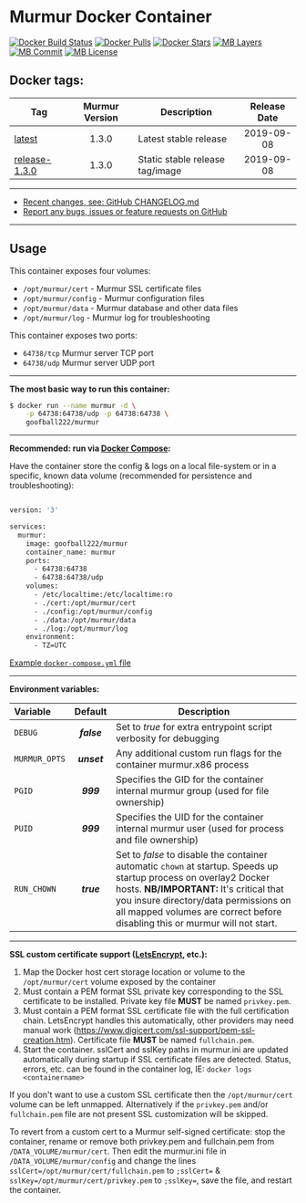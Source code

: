 # Murmur Docker Container

[![Docker Build Status](https://img.shields.io/docker/cloud/build/goofball222/murmur.svg)](https://hub.docker.com/r/goofball222/murmur/) [![Docker Pulls](https://img.shields.io/docker/pulls/goofball222/murmur.svg)](https://hub.docker.com/r/goofball222/murmur/) [![Docker Stars](https://img.shields.io/docker/stars/goofball222/murmur.svg)](https://hub.docker.com/r/goofball222/murmur/) [![MB Layers](https://images.microbadger.com/badges/image/goofball222/murmur.svg)](https://microbadger.com/images/goofball222/murmur) [![MB Commit](https://images.microbadger.com/badges/commit/goofball222/murmur.svg)](https://microbadger.com/images/goofball222/murmur) [![MB License](https://images.microbadger.com/badges/license/goofball222/murmur.svg)](https://microbadger.com/images/goofball222/murmur)

## Docker tags:
| Tag | Murmur Version | Description | Release Date |
| --- | :---: | --- | :---: |
| [latest](https://github.com/goofball222/murmur/blob/master/stable/Dockerfile) | 1.3.0 | Latest stable release | 2019-09-08 |
| [release-1.3.0](https://github.com/goofball222/murmur/releases/tag/1.3.0) | 1.3.0 | Static stable release tag/image | 2019-09-08 |

---

* [Recent changes, see: GitHub CHANGELOG.md](https://github.com/goofball222/murmur/blob/master/CHANGELOG.md)
* [Report any bugs, issues or feature requests on GitHub](https://github.com/goofball222/murmur/issues)

---

## Usage

This container exposes four volumes:
* `/opt/murmur/cert` - Murmur SSL certificate files
* `/opt/murmur/config` - Murmur configuration files
* `/opt/murmur/data` - Murmur database and other data files
* `/opt/murmur/log` - Murmur log for troubleshooting


This container exposes two ports:
* `64738/tcp` Murmur server TCP port
* `64738/udp` Murmur server UDP port

---

**The most basic way to run this container:**

```bash
$ docker run --name murmur -d \
    -p 64738:64738/udp -p 64738:64738 \
    goofball222/murmur
```  

---

**Recommended: run via [Docker Compose](https://docs.docker.com/compose/):**

Have the container store the config & logs on a local file-system or in a specific, known data volume (recommended for persistence and
 troubleshooting):
 
 
```bash

version: '3'

services:
  murmur:
    image: goofball222/murmur
    container_name: murmur
    ports:
      - 64738:64738
      - 64738:64738/udp
    volumes:
      - /etc/localtime:/etc/localtime:ro
      - ./cert:/opt/murmur/cert
      - ./config:/opt/murmur/config
      - ./data:/opt/murmur/data
      - ./log:/opt/murmur/log
    environment:
      - TZ=UTC

```

[Example `docker-compose.yml` file](https://raw.githubusercontent.com/goofball222/murmur/master/examples/docker-compose.yml)

---

**Environment variables:**

| Variable | Default | Description |
| :--- | :---: | --- |
| `DEBUG` | ***false*** | Set to *true* for extra entrypoint script verbosity for debugging |
| `MURMUR_OPTS` | ***unset*** | Any additional custom run flags for the container murmur.x86 process |
| `PGID` | ***999*** | Specifies the GID for the container internal murmur group (used for file ownership) |
| `PUID` | ***999*** | Specifies the UID for the container internal murmur user (used for process and file ownership) |
| `RUN_CHOWN` | ***true*** | Set to *false* to disable the container automatic `chown` at startup. Speeds up startup process on overlay2 Docker hosts. **NB/IMPORTANT:** It's critical that you insure directory/data permissions on all mapped volumes are correct before disabling this or murmur will not start. |

---

**SSL custom certificate support ([LetsEncrypt](https://letsencrypt.org/), etc.):**

1. Map the Docker host cert storage location or volume to the `/opt/murmur/cert` volume exposed by the container
2. Must contain a PEM format SSL private key corresponding to the SSL certificate to be installed.
Private key file **MUST** be named `privkey.pem`. 
3. Must contain a PEM format SSL certificate file with the full certification chain. LetsEncrypt handles this automatically, other providers may need manual work (https://www.digicert.com/ssl-support/pem-ssl-creation.htm).
Certificate file **MUST** be named `fullchain.pem`.
4. Start the container. sslCert and sslKey paths in murmur.ini are updated automatically during startup if SSL certificate files are detected. Status, errors, etc. can be found in the container log, IE: `docker logs <containername>`

If you don't want to use a custom SSL certificate then the `/opt/murmur/cert` volume can be left unmapped. Alternatively if the `privkey.pem` and/or `fullchain.pem` file are not present SSL customization will be skipped.

To revert from a custom cert to a Murmur self-signed certificate: stop the container, rename or remove both privkey.pem and fullchain.pem from `/DATA_VOLUME/murmur/cert`. Then edit the murmur.ini file in `/DATA_VOLUME/murmur/config` and change the lines `sslCert=/opt/murmur/cert/fullchain.pem` to `;sslCert=` & `sslKey=/opt/murmur/cert/privkey.pem` to `;sslKey=`, save the file, and restart the container.


[//]: # (Licensed under the Apache 2.0 license)
[//]: # (Copyright 2018 The Goofball - goofball222@gmail.com)
